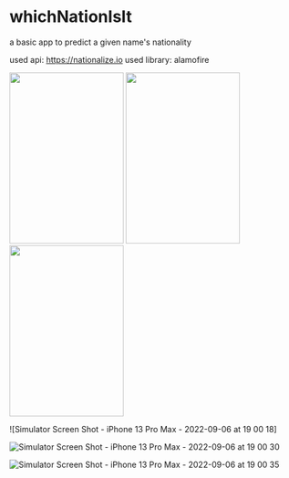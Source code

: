 # whichNationIsIt
a basic app to predict a given name's nationality

used api: https://nationalize.io
used library: alamofire

<img src="(https://user-images.githubusercontent.com/30627025/188683756-a5f60ec5-6b26-44b5-a955-628a3028e6f8.png)" width="200" height="300">
<img src="(https://user-images.githubusercontent.com/30627025/188683767-d3e259e7-d696-4009-beeb-f47aeb8ecdaf.png)" width="200" height="300">
<img src="(https://user-images.githubusercontent.com/30627025/188683782-d666fc9e-3176-44a3-9953-468279e78733.png)" width="200" height="300">



![Simulator Screen Shot - iPhone 13 Pro Max - 2022-09-06 at 19 00 18]

![Simulator Screen Shot - iPhone 13 Pro Max - 2022-09-06 at 19 00 30](https://user-images.githubusercontent.com/30627025/188683767-d3e259e7-d696-4009-beeb-f47aeb8ecdaf.png)

![Simulator Screen Shot - iPhone 13 Pro Max - 2022-09-06 at 19 00 35](https://user-images.githubusercontent.com/30627025/188683782-d666fc9e-3176-44a3-9953-468279e78733.png)

